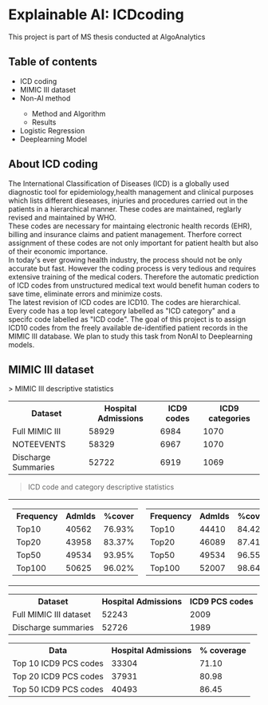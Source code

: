 <h1> Explainable AI: ICDcoding </h1>
This project is part of MS thesis conducted at AlgoAnalytics
<h2> Table of contents </h2>
<ul>
<li>ICD coding </li>
<li>MIMIC III dataset</li>
<li> Non-AI method </li>
 <ul>
 <li> Method and Algorithm </li>
 <li> Results </li>
 </ul>
 <li> Logistic Regression </li>
 <li> Deeplearning Model </li>
</ul>

<h2> About ICD coding </h2>
The International Classification of Diseases (ICD) is a globally used diagnostic tool for epidemiology,health
management and clinical purposes which lists different dieseases, injuries and procedures carried out in the
patients in a hierarchical manner. These codes are maintained, reglarly revised and maintained by WHO. <br>
These codes are necessary for maintaing electronic health records (EHR), billing and insurance claims and patient
management. Therfore correct assignment of these codes are not only important for patient health but also of
their economic importance.<br>
In today's ever growing health industry, the process should not be only accurate but fast. However the coding
process is very tedious and requires extensive training of the medical coders. Therefore the automatic prediction
of ICD codes from unstructured medical text would benefit human coders to save time, eliminate errors and
minimize costs. <br>
The latest revision of ICD codes are ICD10. The codes are hierarchical. Every code has a top level category
labelled as "ICD category" and a specifc code labelled as "ICD code". The goal of this project is to
assign ICD10 codes from the freely available de-identified patient records in the MIMIC III database. We plan
to study this task from NonAI to Deeplearning models.

<h2> MIMIC III dataset </h2>
> MIMIC III descriptive statistics
<table>
 <tr>
  <th>Dataset</th>
  <th>Hospital Admissions</th>
  <th>ICD9 codes</th>
  <th>ICD9 categories</th>
 </tr>
 <tr>
  <td> Full MIMIC III </td>
  <td> 58929 </td>
  <td> 6984 </td>
  <td> 1070 </td>
 </tr>
 <tr>
  <td> NOTEEVENTS </td>
  <td> 58329 </td>
  <td> 6967 </td>
  <td> 1070 </td>
 </tr>
 <tr>
  <td> Discharge Summaries </td>
  <td> 52722 </td>
  <td> 6919 </td>
  <td> 1069 </td>
 </tr>
</table>

> ICD code and category descriptive statistics
<table>
 <tr>
  <td>
   <table>
    <tr>
     <th>Frequency</th>
     <th>AdmIds</th>
     <th>%cover</th>
    </tr>
    <tr>
     <td>Top10</td>
     <td>40562</td>
     <td>76.93%</td>
    </tr>
    <tr>
     <td>Top20</td>
     <td>43958</td>
     <td>83.37%</td>
    </tr>
    <tr>
     <td>Top50</td>
     <td>49534</td>
     <td>93.95%</td>
    </tr>
    <tr>
     <td>Top100</td>
     <td>50625</td>
     <td>96.02%</td>
    </tr>
   </table>
  </td>
  <td>
   <table>
    <tr>
     <th>Frequency</th>
     <th>AdmIds</th>
     <th>%cover</th>
    </tr>
    <tr>
     <td>Top10</td>
     <td>44410</td>
     <td>84.42%</td>
    </tr>
    <tr>
     <td>Top20</td>
     <td>46089</td>
     <td>87.41%</td>
    </tr>
    <tr>
     <td>Top50</td>
     <td>49534</td>
     <td>96.55%</td>
    </tr>
    <tr>
     <td>Top100</td>
     <td>52007</td>
     <td>98.64%</td>
    </tr>
   </table>
  </td>
 </tr>
</table>
 

<table>
 <tr>
  <th> Dataset </th>
  <th> Hospital Admissions </th>
  <th> ICD9 PCS codes </th>
 </tr>
 <tr>
  <td> Full MIMIC III dataset </td>
  <td> 52243 </td>
  <td> 2009</td>
 </tr>
 <tr>
  <td> Discharge summaries </td>
  <td> 52726 </td>
  <td> 1989 </td>
 </tr>
</table>
<table>
 <tr>
  <th> Data </th>
  <th> Hospital Admissions </th>
  <th>  % coverage </th>
 </tr>
 <tr>
  <td> Top 10 ICD9 PCS codes </td>
  <td> 33304 </td>
  <td> 71.10 </td>
 </tr>
 <tr>
  <td> Top 20 ICD9 PCS codes </td>
  <td> 37931 </td>
  <td> 80.98 </td>
 </tr>
 <tr>
  <td> Top 50 ICD9 PCS codes </td>
  <td> 40493 </td>
  <td> 86.45</td>
 </tr>
</table>
